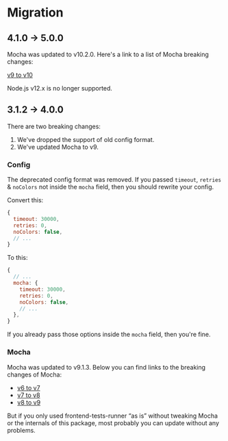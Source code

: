 # Migration

## 4.1.0 → 5.0.0

Mocha was updated to v10.2.0. Here's a link to a list of Mocha breaking changes:

[v9 to v10](https://github.com/mochajs/mocha/blob/master/CHANGELOG.md#1000--2022-05-01)

Node.js v12.x is no longer supported.

## 3.1.2 → 4.0.0

There are two breaking changes: 

1. We've dropped the support of old config format.
2. We've updated Mocha to v9.


### Config

The deprecated config format was removed. 
If you passed `timeout`, `retries` & `noColors` not inside the `mocha` field, then you should rewrite your config.

Convert this:

```js
{
  timeout: 30000,
  retries: 0,
  noColors: false,
  // ...
}
```

To this:

```js
{
  // ...
  mocha: {
    timeout: 30000,
    retries: 0,
    noColors: false,
    // ...
  },
}
```

If you already pass those options inside the `mocha` field, then you're fine.


### Mocha

Mocha was updated to v9.1.3. Below you can find links to the breaking changes of Mocha:

- [v6 to v7](https://github.com/mochajs/mocha/blob/master/CHANGELOG.md#700--2020-01-05)
- [v7 to v8](https://github.com/mochajs/mocha/blob/master/CHANGELOG.md#800--2020-06-10)
- [v8 to v9](https://github.com/mochajs/mocha/blob/master/CHANGELOG.md#900--2021-06-07)

But if you only used frontend-tests-runner “as is” without tweaking Mocha or the internals of this package,
most probably you can update without any problems.
